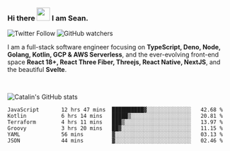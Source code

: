 ### Hi there <img src="https://raw.githubusercontent.com/MartinHeinz/MartinHeinz/master/wave.gif" width="30" /> I am Sean.

![Twitter Follow](https://img.shields.io/twitter/follow/JuniorDEVed?style=social)  ![GitHub watchers](https://img.shields.io/github/watchers/JuniorDEVed/JuniorDEVed?style=social)

 I am a full-stack software engineer focusing on **TypeScript, Deno, Node, Golang, Kotlin, GCP & AWS Serverless**, and the ever-evolving front-end space **React 18+, React Three Fiber, Threejs, React Native, NextJS**, and the beautiful **Svelte**.
 
 <br>
 
 ![Catalin's GitHub stats](https://github-readme-stats.vercel.app/api?username=algoflows&theme=vue-dark)
 
 <!--START_SECTION:waka-->

```text
JavaScript       12 hrs 47 mins  ██████████▓░░░░░░░░░░░░░░   42.68 %
Kotlin           6 hrs 14 mins   █████▒░░░░░░░░░░░░░░░░░░░   20.81 %
Terraform        4 hrs 11 mins   ███▒░░░░░░░░░░░░░░░░░░░░░   13.97 %
Groovy           3 hrs 20 mins   ██▓░░░░░░░░░░░░░░░░░░░░░░   11.15 %
YAML             56 mins         ▓░░░░░░░░░░░░░░░░░░░░░░░░   03.13 %
JSON             44 mins         ▓░░░░░░░░░░░░░░░░░░░░░░░░   02.46 %
```

<!--END_SECTION:waka-->
